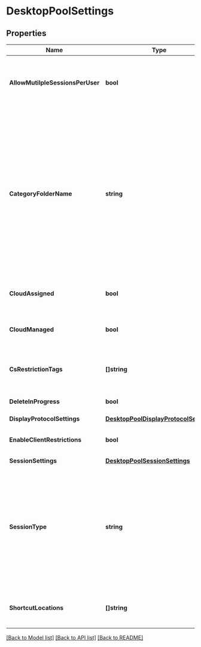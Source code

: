 # DesktopPoolSettings

## Properties

Name | Type | Description | Notes
------------ | ------------- | ------------- | -------------
**AllowMutilpleSessionsPerUser** | **bool** | Whether multiple sessions are allowed per user for this pool. This is valid for RDS desktop pools.For other Desktops, allow_multiple_sessions_per_user in settings will be applicable.Default value is false. | [optional] 
**CategoryFolderName** | **string** | Name of the category folder in the user&#39;s OS containing a shortcut to the desktop pool.Will be unset if the desktop does not belong to a category.This property defines valid folder names with a max length of 64 characters and up to 4 subdirectory levels.The subdirectories can be specified using a backslash, e.g. (dir1\\dir2\\dir3\\dir4). Folder names can&#39;t start orend with a backslash nor can there be 2 or more backslashes together. Combinations such as(\\dir1, dir1\\dir2\\, dir1\\\\dir2, dir1\\\\\\dir2) are invalid. The windows reserved keywords(CON, PRN, NUL, AUX, COM1 - COM9, LPT1 - LPT9 etc.) are not allowed in subdirectory names. | [optional] 
**CloudAssigned** | **bool** | Indicates whether this desktop is assigned to a workspace in Horizon Cloud Services. Default value is false. | [optional] 
**CloudManaged** | **bool** | Indicates whether this desktop is managed by Horizon Cloud Services.This can be false only when cloud_assigned is false. Default value is false. | [optional] 
**CsRestrictionTags** | **[]string** | List of tags for which the access to the desktop pool is restricted to.No list indicates that desktop pool can be accessed from any connection server. | [optional] 
**DeleteInProgress** | **bool** | Indicates whether the desktop pool is in the process of being deleted.Default value is false. | 
**DisplayProtocolSettings** | [**DesktopPoolDisplayProtocolSettings**](DesktopPoolDisplayProtocolSettings.md) |  | [optional] 
**EnableClientRestrictions** | **bool** | Client restrictions to be applied to the desktop pool.Currently it is valid for RDS desktop pools only. Default value is false. | [optional] 
**SessionSettings** | [**DesktopPoolSessionSettings**](DesktopPoolSessionSettings.md) |  | [optional] 
**SessionType** | **string** | Supported session types for this desktop pool. If application sessions are selected to besupported then this desktop pool can be used for application pool creation. This will beuseful when the machines in the pool support application remoting. Default value of DESKTOP. * DESKTOP: Only desktop sessions are supported. * APPLICATION: Only application sessions are supported. * DESKTOP_AND_APPLICATION: Both desktop and application sessions are supported. | [optional] 
**ShortcutLocations** | **[]string** | Locations of the category folder in the user&#39;s OS containing a shortcut to the desktop pool.The value will be present if categoryFolderName is set. | [optional] 

[[Back to Model list]](../README.md#documentation-for-models) [[Back to API list]](../README.md#documentation-for-api-endpoints) [[Back to README]](../README.md)


